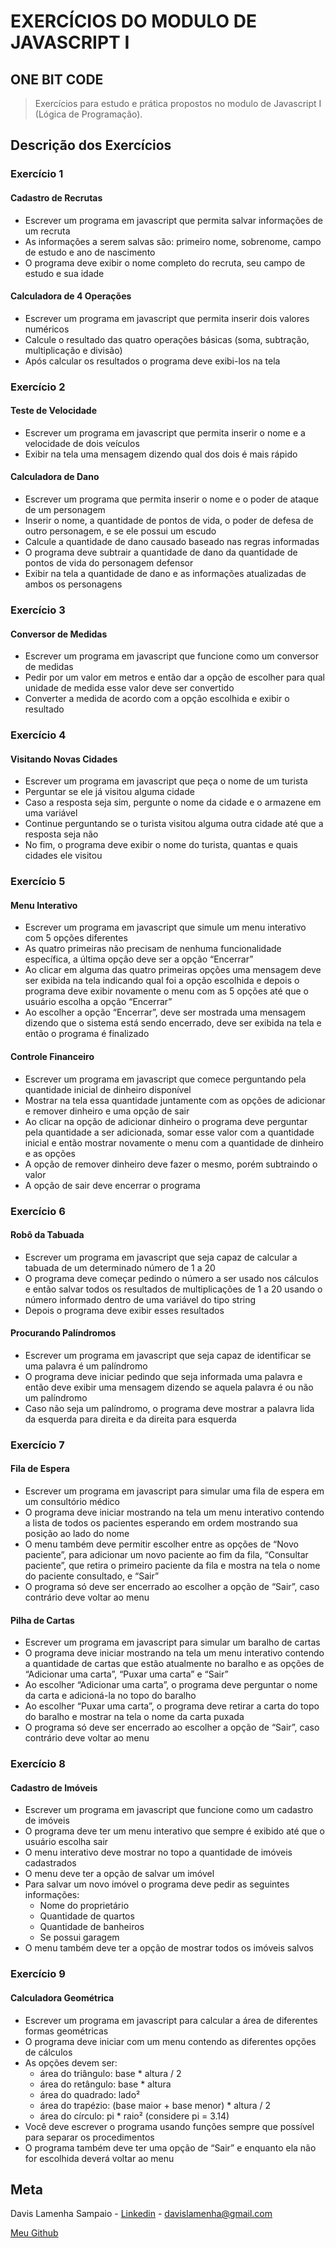 # EXERCÍCIOS DO MODULO DE JAVASCRIPT I

## ONE BIT CODE

> Exercícios para estudo e prática propostos no modulo de Javascript I (Lógica de Programação).

## Descrição dos Exercícios

### Exercício 1

#### Cadastro de Recrutas

- Escrever um programa em javascript que permita salvar informações de um recruta
- As informações a serem salvas são: primeiro nome, sobrenome, campo de estudo e ano de nascimento
- O programa deve exibir o nome completo do recruta, seu campo de estudo e sua idade

#### Calculadora de 4 Operações

- Escrever um programa em javascript que permita inserir dois valores numéricos
- Calcule o resultado das quatro operações básicas (soma, subtração, multiplicação e divisão)
- Após calcular os resultados o programa deve exibi-los na tela

### Exercício 2

#### Teste de Velocidade

- Escrever um programa em javascript que permita inserir o nome e a velocidade de dois veículos
- Exibir na tela uma mensagem dizendo qual dos dois é mais rápido

#### Calculadora de Dano

- Escrever um programa que permita inserir o nome e o poder de ataque de um personagem
- Inserir o nome, a quantidade de pontos de vida, o poder de defesa de outro personagem, e se ele possui um escudo
- Calcule a quantidade de dano causado baseado nas regras informadas
- O programa deve subtrair a quantidade de dano da quantidade de pontos de vida do personagem defensor
- Exibir na tela a quantidade de dano e as informações atualizadas de ambos os personagens

### Exercício 3

#### Conversor de Medidas

- Escrever um programa em javascript que funcione como um conversor de medidas
- Pedir por um valor em metros e então dar a opção de escolher para qual unidade de medida esse valor deve ser convertido
- Converter a medida de acordo com a opção escolhida e exibir o resultado

### Exercício 4

#### Visitando Novas Cidades

- Escrever um programa em javascript que peça o nome de um turista
- Perguntar se ele já visitou alguma cidade
- Caso a resposta seja sim, pergunte o nome da cidade e o armazene em uma variável
- Continue perguntando se o turista visitou alguma outra cidade até que a resposta seja não
- No fim, o programa deve exibir o nome do turista, quantas e quais cidades ele visitou

### Exercício 5

#### Menu Interativo

- Escrever um programa em javascript que simule um menu interativo com 5 opções diferentes
- As quatro primeiras não precisam de nenhuma funcionalidade específica, a última opção deve ser a opção “Encerrar”
- Ao clicar em alguma das quatro primeiras opções uma mensagem deve ser exibida na tela indicando qual foi a opção escolhida e depois o programa deve exibir novamente o menu com as 5 opções até que o usuário escolha a opção “Encerrar”
- Ao escolher a opção “Encerrar”, deve ser mostrada uma mensagem dizendo que o sistema está sendo encerrado, deve ser exibida na tela e então o programa é finalizado

#### Controle Financeiro

- Escrever um programa em javascript que comece perguntando pela quantidade inicial de dinheiro disponível
- Mostrar na tela essa quantidade juntamente com as opções de adicionar e remover dinheiro e uma opção de sair
- Ao clicar na opção de adicionar dinheiro o programa deve perguntar pela quantidade a ser adicionada, somar esse valor com a quantidade inicial e então mostrar novamente o menu com a quantidade de dinheiro e as opções
- A opção de remover dinheiro deve fazer o mesmo, porém subtraindo o valor
- A opção de sair deve encerrar o programa

### Exercício 6

#### Robô da Tabuada

- Escrever um programa em javascript que seja capaz de calcular a tabuada de um determinado número de 1 a 20
- O programa deve começar pedindo o número a ser usado nos cálculos e então salvar todos os resultados de multiplicações de 1 a 20 usando o número informado dentro de uma variável do tipo string
- Depois o programa deve exibir esses resultados

#### Procurando Palíndromos

- Escrever um programa em javascript que seja capaz de identificar se uma palavra é um palíndromo
- O programa deve iniciar pedindo que seja informada uma palavra e então deve exibir uma mensagem dizendo se aquela palavra é ou não um palíndromo
- Caso não seja um palíndromo, o programa deve mostrar a palavra lida da esquerda para direita e da direita para esquerda

### Exercício 7

#### Fila de Espera

- Escrever um programa em javascript para simular uma fila de espera em um consultório médico
- O programa deve iniciar mostrando na tela um menu interativo contendo a lista de todos os pacientes esperando em ordem mostrando sua posição ao lado do nome
- O menu também deve permitir escolher entre as opções de “Novo paciente”, para adicionar um novo paciente ao fim da fila, “Consultar paciente”, que retira o primeiro paciente da fila e mostra na tela o nome do paciente consultado, e “Sair”
- O programa só deve ser encerrado ao escolher a opção de “Sair”, caso contrário deve voltar ao menu

#### Pilha de Cartas

- Escrever um programa em javascript para simular um baralho de cartas
- O programa deve iniciar mostrando na tela um menu interativo contendo a quantidade de cartas que estão atualmente no baralho e as opções de “Adicionar uma carta”, “Puxar uma carta” e “Sair”
- Ao escolher “Adicionar uma carta”, o programa deve perguntar o nome da carta e adicioná-la no topo do baralho
- Ao escolher “Puxar uma carta”, o programa deve retirar a carta do topo do baralho e mostrar na tela o nome da carta puxada
- O programa só deve ser encerrado ao escolher a opção de “Sair”, caso contrário deve voltar ao menu

### Exercício 8

#### Cadastro de Imóveis

- Escrever um programa em javascript que funcione como um cadastro de imóveis
- O programa deve ter um menu interativo que sempre é exibido até que o usuário escolha sair
- O menu interativo deve mostrar no topo a quantidade de imóveis cadastrados
- O menu deve ter a opção de salvar um imóvel
- Para salvar um novo imóvel o programa deve pedir as seguintes informações:
  - Nome do proprietário
  - Quantidade de quartos
  - Quantidade de banheiros
  - Se possui garagem
- O menu também deve ter a opção de mostrar todos os imóveis salvos

### Exercício 9

#### Calculadora Geométrica

- Escrever um programa em javascript para calcular a área de diferentes formas geométricas
- O programa deve iniciar com um menu contendo as diferentes opções de cálculos
- As opções devem ser:
  - área do triângulo: base \* altura / 2
  - área do retângulo: base \* altura
  - área do quadrado: lado²
  - área do trapézio: (base maior + base menor) \* altura / 2
  - área do círculo: pi \* raio² (considere pi = 3.14)
- Você deve escrever o programa usando funções sempre que possível para separar os procedimentos
- O programa também deve ter uma opção de “Sair” e enquanto ela não for escolhida deverá voltar ao menu

## Meta

Davis Lamenha Sampaio - [Linkedin](https://www.linkedin.com/in/davislamenha/) - davislamenha@gmail.com

[Meu Github](https://github.com/davislamenha)
